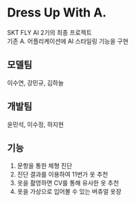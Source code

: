 # Dress Up With A.

SKT FLY AI 2기의 최종 프로젝트  
기존 A. 어플리케이션에 AI 스타일링 기능을 구현  

## 모델팀
이수연, 강민규, 김하늘

## 개발팀  
윤민석, 이수정, 하지현


## 기능
1. 문항을 통한 체형 진단
2. 진단 결과를 이용하여 11번가 옷 추천
3. 옷을 촬영하면 CV를 통해 유사한 옷 추천
4. 옷을 가상으로 입어볼 수 있는 버츄얼 옷장

